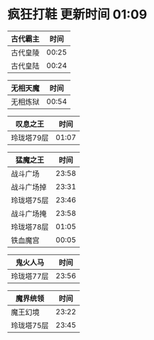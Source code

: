 # 疯狂打鞋 更新时间 01:09

| 古代霸主   | 时间    |
|--------|-------|
| 古代皇陵 | 00:25 |
| 古代皇陆 | 00:24 |

| 无相天魔   | 时间    |
|--------|-------|
| 无相炼狱 | 00:54 |

| 叹息之王   | 时间    |
|--------|-------|
| 玲珑塔79层 | 01:07 |

| 猛魔之王   | 时间    |
|--------|-------|
| 战斗广场 | 23:58 |
| 战斗广场掉 | 23:31 |
| 玲珑塔75层 | 23:46 |
| 战斗广场掩 | 23:58 |
| 玲珑塔78层 | 01:05 |
| 铁血魔宫 | 00:05 |

| 鬼火人马   | 时间    |
|--------|-------|
| 玲珑塔77层 | 23:56 |

| 魔界统领   | 时间    |
|--------|-------|
| 魔王幻境 | 23:22 |
| 玲珑塔75层 | 23:45 |